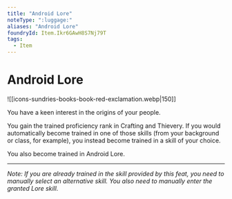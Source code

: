 ```yaml
---
title: "Android Lore"
noteType: ":luggage:"
aliases: "Android Lore"
foundryId: Item.Ikr6GAwH8S7Nj79T
tags:
  - Item
---
```


# Android Lore
![[icons-sundries-books-book-red-exclamation.webp|150]]

You have a keen interest in the origins of your people.

You gain the trained proficiency rank in Crafting and Thievery. If you would automatically become trained in one of those skills (from your background or class, for example), you instead become trained in a skill of your choice.

You also become trained in Android Lore.

* * *

_Note: If you are already trained in the skill provided by this feat, you need to manually select an alternative skill. You also need to manually enter the granted Lore skill._
